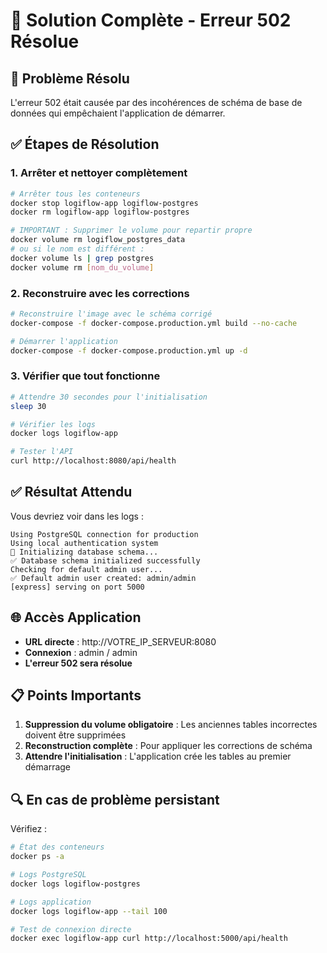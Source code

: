 # 🚀 Solution Complète - Erreur 502 Résolue

## 🔧 Problème Résolu
L'erreur 502 était causée par des incohérences de schéma de base de données qui empêchaient l'application de démarrer.

## ✅ Étapes de Résolution

### 1. Arrêter et nettoyer complètement
```bash
# Arrêter tous les conteneurs
docker stop logiflow-app logiflow-postgres
docker rm logiflow-app logiflow-postgres

# IMPORTANT : Supprimer le volume pour repartir propre
docker volume rm logiflow_postgres_data
# ou si le nom est différent :
docker volume ls | grep postgres
docker volume rm [nom_du_volume]
```

### 2. Reconstruire avec les corrections
```bash
# Reconstruire l'image avec le schéma corrigé
docker-compose -f docker-compose.production.yml build --no-cache

# Démarrer l'application
docker-compose -f docker-compose.production.yml up -d
```

### 3. Vérifier que tout fonctionne
```bash
# Attendre 30 secondes pour l'initialisation
sleep 30

# Vérifier les logs
docker logs logiflow-app

# Tester l'API
curl http://localhost:8080/api/health
```

## ✅ Résultat Attendu

Vous devriez voir dans les logs :
```
Using PostgreSQL connection for production
Using local authentication system
🔄 Initializing database schema...
✅ Database schema initialized successfully
Checking for default admin user...
✅ Default admin user created: admin/admin
[express] serving on port 5000
```

## 🌐 Accès Application

- **URL directe** : http://VOTRE_IP_SERVEUR:8080
- **Connexion** : admin / admin
- **L'erreur 502 sera résolue**

## 📋 Points Importants

1. **Suppression du volume obligatoire** : Les anciennes tables incorrectes doivent être supprimées
2. **Reconstruction complète** : Pour appliquer les corrections de schéma
3. **Attendre l'initialisation** : L'application crée les tables au premier démarrage

## 🔍 En cas de problème persistant

Vérifiez :
```bash
# État des conteneurs
docker ps -a

# Logs PostgreSQL
docker logs logiflow-postgres

# Logs application
docker logs logiflow-app --tail 100

# Test de connexion directe
docker exec logiflow-app curl http://localhost:5000/api/health
```